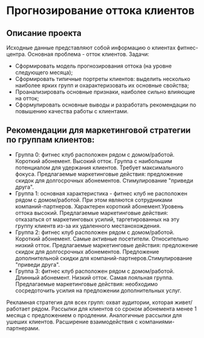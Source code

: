# Прогнозирование оттока клиентов

## Описание проекта

Исходные данные представляют собой информацию о клиентах фитнес-центра. Основная проблема - отток клиентов. Задачи:

- Сформировать модель прогнозирования оттока (на уровне следующего месяца);
- Сформировать типичные портреты клиентов: выделить несколько наиболее ярких групп и охарактеризовать их основные свойства;
- Проанализировать основные признаки, наиболее сильно влияющие на отток;
- Сформулировать основные выводы и разработать рекомендации по повышению качества работы с клиентами.


## Рекомендации для маркетинговой стратегии по группам клиентов:

- Группа 0: фитнес клуб расположен рядом с домом/работой. Короткий абонемент. Высокий отток. Группа с наибольшим потенциалом для удержания клиентов. Требует максимального фокуса. Предлагаемые маркетинговые действия: предложение скидок для долгосрочных абонементов. Стимулирование "приведи друга".
- Группа 1: основная характеристика - фитнес клуб не расположен рядом с домом/работой. При этом являются сотрудниками компаний-партнеров. Характерен короткий абонемент.Уровень оттока высокий. Предлагаемые маркетинговые действия: отказаться от маркетинговых усилий, таргетированных на эту группу клиентв из-за их удаленного местанохождения.
- Группа 2: фитнес клуб расположен рядом с домом/работой. Короткий абонемент. Самые активные посетители. Относительно низкий отток. Предлагаемые маркетинговые действия: предложение скидок для долгосрочных абонементов. Предложение дополнительной скидки для компаний-партнеров.Стимулирование "приведи друга".
- Группа 3: фитнес клуб расположен рядом с домом/работой. Длинный абонемент. Низкий отток. Самая лояльная группа. Предлагаемые маркетинговые действия: необходимо сосредоточить усилия на предложении дополнительных услуг.

Рекламная стратегия для всех групп: охват аудитории, которая живет/работает рядом. Рассылки для клиентов со сроком абонемента менее 1 месяца с предложением о продлении. Аналогичные рассылки для ушеших клиентов. Расширение взаимодействия с компаниями-партнерами.